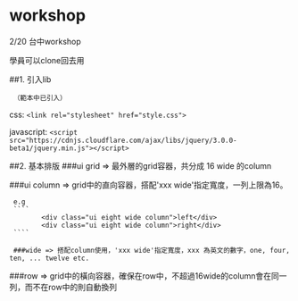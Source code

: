 # workshop
2/20 台中workshop

學員可以clone回去用

##1. 引入lib 
	 
	 （範本中已引入）

   css: 
   ````<link rel="stylesheet" href="style.css">````

   javascript: 
   ````<script src="https://cdnjs.cloudflare.com/ajax/libs/jquery/3.0.0-beta1/jquery.min.js"></script>````

##2. 基本排版
   ###ui grid => 最外層的grid容器，共分成 16 wide 的column

   ###ui column => grid中的直向容器，搭配'xxx wide'指定寬度，一列上限為16。 

     e.g 
     ````
     		<div class="ui eight wide column">left</div>
     		<div class="ui eight wide column">right</div>
     ````
	 
	 ###wide => 搭配column使用，'xxx wide'指定寬度，xxx 為英文的數字，one, four, ten, ... twelve etc.

   ###row => grid中的橫向容器，確保在row中，不超過16wide的column會在同一列，而不在row中的則自動換列

